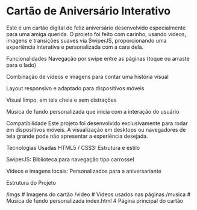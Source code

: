 # Cartão de Aniversário Interativo
Este é um cartão digital de feliz aniversário desenvolvido especialmente para uma amiga querida. O projeto foi feito com carinho, usando vídeos, imagens e transições suaves via SwiperJS, proporcionando uma experiência interativa e personalizada com a cara dela.

Funcionalidades
Navegação por swipe entre as páginas (toque ou arraste para o lado)

Combinação de vídeos e imagens para contar uma história visual

Layout responsivo e adaptado para dispositivos móveis

Visual limpo, em tela cheia e sem distrações

Música de fundo personalizada que inicia com a interação do usuário

Compatibilidade
Este projeto foi desenvolvido exclusivamente para rodar em dispositivos móveis. A visualização em desktops ou navegadores de tela grande pode não apresentar a experiência desejada.

Tecnologias Usadas
HTML5 / CSS3: Estrutura e estilo

SwiperJS: Biblioteca para navegação tipo carrossel

Vídeos e imagens locais: Personalizados para a aniversariante

Estrutura do Projeto

/imgs           # Imagens do cartão
/video          # Vídeos usados nas páginas
/musica         # Música de fundo personalizada
index.html      # Página principal do cartão
